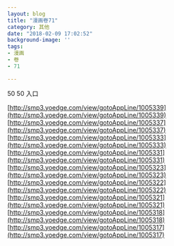 ```yaml
---
layout: blog
title: "漫画卷71"
category: 其他
date: "2018-02-09 17:02:52"
background-image: ''
tags:
- 漫画
- 卷
- 71

---
```

50
50
入口

[http://smp3.yoedge.com/view/gotoAppLine/1005339](http://smp3.yoedge.com/view/gotoAppLine/1005339)
[http://smp3.yoedge.com/view/gotoAppLine/1005337](http://smp3.yoedge.com/view/gotoAppLine/1005337)
[http://smp3.yoedge.com/view/gotoAppLine/1005333](http://smp3.yoedge.com/view/gotoAppLine/1005333)
[http://smp3.yoedge.com/view/gotoAppLine/1005331](http://smp3.yoedge.com/view/gotoAppLine/1005331)
[http://smp3.yoedge.com/view/gotoAppLine/1005323](http://smp3.yoedge.com/view/gotoAppLine/1005323)
[http://smp3.yoedge.com/view/gotoAppLine/1005322](http://smp3.yoedge.com/view/gotoAppLine/1005322)
[http://smp3.yoedge.com/view/gotoAppLine/1005321](http://smp3.yoedge.com/view/gotoAppLine/1005321)
[http://smp3.yoedge.com/view/gotoAppLine/1005318](http://smp3.yoedge.com/view/gotoAppLine/1005318)
[http://smp3.yoedge.com/view/gotoAppLine/1005317](http://smp3.yoedge.com/view/gotoAppLine/1005317)

        
